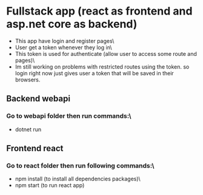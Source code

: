 # Fullstack app (react as frontend and asp.net core as backend)

- This app have login and register pages\
- User get a token whenever they log in\
- This token is used for authenticate (allow user to access some route and pages)\
- Im still working on problems with restricted routes using the token. so login right now just gives user a token that will be saved in their browsers.

## Backend webapi

### Go to webapi folder then run commands:\

- dotnet run

## Frontend react

### Go to react folder then run following commands:\

- npm install (to install all dependencies packages)\
- npm start (to run react app)
